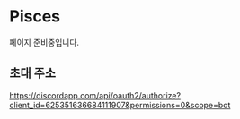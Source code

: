 # Pisces
페이지 준비중입니다.

## 초대 주소
https://discordapp.com/api/oauth2/authorize?client_id=625351636684111907&permissions=0&scope=bot